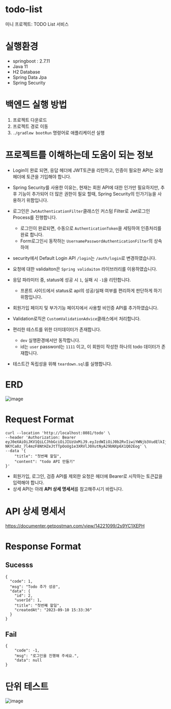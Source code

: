 # todo-list
미니 프로젝트: TODO List 서비스

# 실행환경
- springboot : 2.7.11
- Java 11
- H2 Database
- Spring Data Jpa
- Spring Security

# 백엔드 실행 방법
1. 프로젝트 다운로드
2. 프로젝트 경로 이동
3. `./gradlew bootRun` 명령어로 애플리케이션 실행

# 프로젝트를 이해하는데 도움이 되는 정보

- Login이 완료 되면, 응답 헤더에 JWT토큰을 리턴하고, 인증이 필요한 API는 요청 헤더에 토큰을 기입해야 합니다.
- Spring Security를 사용한 이유는, 현재는 회원 API에 대한 인가만 필요하지만, 추후 기능이 추가되어 더 많은 권한이 필요 할때, Spring Security의 인가기능을 사용하기 위함입니다.
- 로그인은 `JwtAuthenticationFilter`클래스인 커스텀 Filter로 Jwt로그인 Process를 진행합니다.
  - 로그인이 완료되면, 수동으로 `AuthenticationToken`을 세팅하여 인증처리를 완료 합니다.
  - Form로그인시 동작하는 `UsernamePasswordAuthenticationFilter`의 상속하여
- security에서 Default Login API `/login`는 `/auth/login`로 변경하였습니다. 

- 요청에 대한 validaiton은 `Spring validaiton` 라이브러리를 이용하였습니다.
- 응답 파라미터 중, status에 성공 시 `1`, 실패 시 `-1`을 리턴합니다.
  - 프론트 사이드에서 status로 api의 성공/실패 여부를 편리하게 판단하게 하기 위함입니다.
- 회원가입 페이지 및 부가기능 페이지에서 사용할 비인증 API를 추가하였습니다.
- Validation로직은 `CustomValidationAdvice`클래스에서 처리합니다.
- 편리한 테스트를 위한 더미데이터가 존재합니다.
  - `dev` 실행환경에서만 동작합니다.
  - id는 `user` password는 `1111` 이고, 이 회원이 작성한 하나의 todo 데이터가 존재합니다.
- 테스트간 독립성을 위해 `teardown.sql`를 실행합니다.

# ERD
![image](https://github.com/qwe5507/todo-list/assets/70142711/0805f0d6-5371-4e7c-8831-e2e6c25babcd)

   
# Request Format
```
curl --location 'http://localhost:8081/todo' \
--header 'Authorization: Bearer eyJ0eXAiOiJKV1QiLCJhbGciOiJIUzUxMiJ9.eyJzdWIiOiJ0b2RvIiwiYWNjb3VudElkIjoidXNlciIsInJvbGUiOiJVU0VSIiwiaWQiOjEsImV4cCI6MTY5NDkzMTE5Mn0.Zv_kcE4KCCF5wcI30HSeF3Zz4q-NKYCa8z_7l4mzF8NtHZeJtTTpOoUg1e3XRVlJ0XutNyA29bNXp6X1Q02Eog' \
--data '{
    "title": "첫번쨰 할일",
    "content": "todo API 만들기"
}'
```
- 회원가입, 로그인, 검증 API를 제외한 요청은 헤더에 Bearer로 시작하는 토큰값을 입력해야 합니다.
- 상세 API는 아래 **API 상세 명세서**를 참고해주시기 바랍니다.

# API 상세 명세서 
https://documenter.getpostman.com/view/14221099/2s9YC1XEPH

# Response Format
## Sucesss
```
{
  "code": 1,
  "msg": "Todo 추가 성공",
  "data": {
    "id": 2,
    "userId": 1,
    "title": "첫번쨰 할일",
    "createdAt": "2023-09-10 15:33:36"
  }
}
```

## Fail 
```
{
    "code": -1,
    "msg": "로그인을 진행해 주세요.",
    "data": null
}
```

# 단위 테스트
![image](https://github.com/qwe5507/todo-list/assets/70142711/0502f5ff-7031-4c77-add7-0acd8f5eec08)

